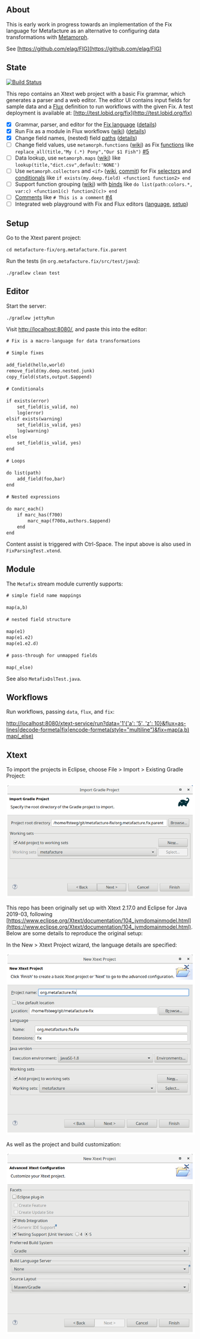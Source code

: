 About
-----

This is early work in progress towards an implementation of the Fix language for Metafacture as an alternative to configuring data transformations with [Metamorph](https://github.com/metafacture/metafacture-core/wiki#morph).

See [https://github.com/elag/FIG](https://github.com/elag/FIG)

State
-----

[![Build Status](https://travis-ci.org/metafacture/metafacture-fix.svg?branch=master)](https://travis-ci.org/metafacture/metafacture-fix)

This repo contains an Xtext web project with a basic Fix grammar, which generates a parser and a web editor. The editor UI contains input fields for sample data and a [Flux](https://github.com/metafacture/metafacture-core/wiki#flux) definition to run workflows with the given Fix. A test deployment is available at: [http://test.lobid.org/fix](http://test.lobid.org/fix)

- [x] Grammar, parser, and editor for the [Fix language]((https://github.com/LibreCat/Catmandu/wiki/Fix-language)) ([details](#editor))
- [x] Run Fix as a module in Flux workflows ([wiki](https://github.com/metafacture/metafacture-core/wiki/Flux-user-guide)) ([details](http://test.lobid.org/fix))
- [x] Change field names, (nested) field [paths](https://github.com/LibreCat/Catmandu/wiki/Paths) ([details](http://test.lobid.org/fix))
- [ ] Change field values, use `metamorph.functions` ([wiki](https://github.com/metafacture/metafacture-core/wiki/Metamorph-functions)) as Fix [functions](https://github.com/LibreCat/Catmandu/wiki/Functions) like `replace_all(title,"My (.*) Pony","Our $1 Fish")` [#5](https://github.com/metafacture/metafacture-fix/issues/5)
- [ ] Data lookup, use `metamorph.maps` ([wiki](https://github.com/metafacture/metafacture-core/wiki/Data-lookup)) like `lookup(title,"dict.csv",default:'NONE')`
- [ ] Use `metamorph.collectors` and `<if>` ([wiki](https://github.com/metafacture/metafacture-core/wiki/Metamorph-collectors), [commit](https://github.com/metafacture/metafacture-core/commit/0530d6ad72ced992b479bff94d6f56bbef77bb2d)) for Fix [selectors](https://github.com/LibreCat/Catmandu/wiki/Selectors) and [conditionals](https://github.com/LibreCat/Catmandu/wiki/Conditionals) like `if exists(my.deep.field) <function1 function2> end`
- [ ] Support function grouping ([wiki](https://github.com/metafacture/metafacture-core/wiki/Metamorph-User-Guide#processing-pieces-of-data)) with [binds](https://github.com/LibreCat/Catmandu/wiki/Binds) like `do list(path:colors.*, var:c) <function1(c) function2(c)> end`
- [ ] [Comments](https://github.com/LibreCat/Catmandu/wiki/Comments) like `# This is a comment` [#4](https://github.com/metafacture/metafacture-fix/issues/4)
- [ ] Integrated web playground with Fix and Flux editors ([language](https://github.com/culturegraph/metafacture-ide/tree/master/bundles/org.culturegraph.mf.ide/src/org/culturegraph/mf/ide), [setup](https://github.com/metafacture/metafacture-fix#xtext))

Setup
-----

Go to the Xtext parent project:

`cd metafacture-fix/org.metafacture.fix.parent`

Run the tests (in `org.metafacture.fix/src/test/java`):

`./gradlew clean test`

Editor
------

Start the server:

`./gradlew jettyRun`

Visit [http://localhost:8080/](http://localhost:8080/), and paste this into the editor:

```
# Fix is a macro-language for data transformations
			
# Simple fixes

add_field(hello,world)
remove_field(my.deep.nested.junk)
copy_field(stats,output.$append)

# Conditionals

if exists(error)
	set_field(is_valid, no)
	log(error)
elsif exists(warning)
	set_field(is_valid, yes)
	log(warning)
else
	set_field(is_valid, yes)
end

# Loops

do list(path)
	add_field(foo,bar)
end

# Nested expressions

do marc_each()
	if marc_has(f700)
		marc_map(f700a,authors.$append)
	end
end
```

Content assist is triggered with Ctrl-Space. The input above is also used in `FixParsingTest.xtend`.

Module
------

The `Metafix` stream module currently supports:

```
# simple field name mappings

map(a,b)

# nested field structure

map(e1)
map(e1.e2)
map(e1.e2.d)

# pass-through for unmapped fields

map(_else)
```

See also `MetafixDslTest.java`.

Workflows
--------

Run workflows, passing `data`, `flux`, and `fix`:

[http://localhost:8080/xtext-service/run?data='1'{'a': '5', 'z': 10}&flux=as-lines|decode-formeta|fix|encode-formeta(style="multiline")&fix=map(a,b) map(_else)](http://localhost:8080/xtext-service/run?data=%271%27{%27a%27:%20%275%27,%20%27z%27:%2010}&flux=as-lines|decode-formeta|fix|encode-formeta(style=%22multiline%22)&fix=map(a,c)%20map(_else))

Xtext
-----

To import the projects in Eclipse, choose File > Import > Existing Gradle Project:

![Import projects](docs/xtext-import.png)

This repo has been originally set up with Xtext 2.17.0 and Eclipse for Java 2019-03, following [https://www.eclipse.org/Xtext/documentation/104_jvmdomainmodel.html](https://www.eclipse.org/Xtext/documentation/104_jvmdomainmodel.html). Below are some details to reproduce the original setup:

In the New > Xtext Project wizard, the language details are specified:

![Language details](docs/xtext-setup-1.png)

As well as the project and build customization:

![Build details](docs/xtext-setup-2.png)

